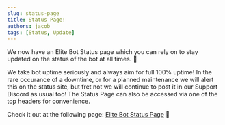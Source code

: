 ```yaml
---
slug: status-page
title: Status Page!
authors: jacob
tags: [Status, Update]
---
```


We now have an Elite Bot Status page which you can rely on to stay updated on the status of the bot at all times. 📡

We take bot uptime seriously and always aim for full 100% uptime! In the rare occurance of a downtime, or for a planned maintenance we will alert this on the status site, but fret not we will continue to post it in our Support Discord as usual too! The Status Page can also be accessed via one of the top headers for convenience.

Check it out at the following page: [Elite Bot Status Page](https://status.elite-bot.com) 🎉